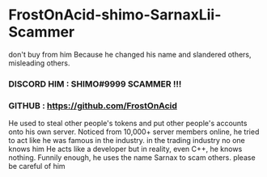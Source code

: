 # FrostOnAcid-shimo-SarnaxLii-Scammer
don't buy from him Because he changed his name and slandered others, misleading others.


### DISCORD HIM : SHIMO#9999 SCAMMER !!! 

### GITHUB : https://github.com/FrostOnAcid

He used to steal other people's tokens and put other people's accounts onto his own server. Noticed from 10,000+ server members online, he tried to act like he was famous in the industry. in the trading industry no one knows him He acts like a developer but in reality, even C++, he knows nothing. Funnily enough, he uses the name Sarnax to scam others. please be careful of him
